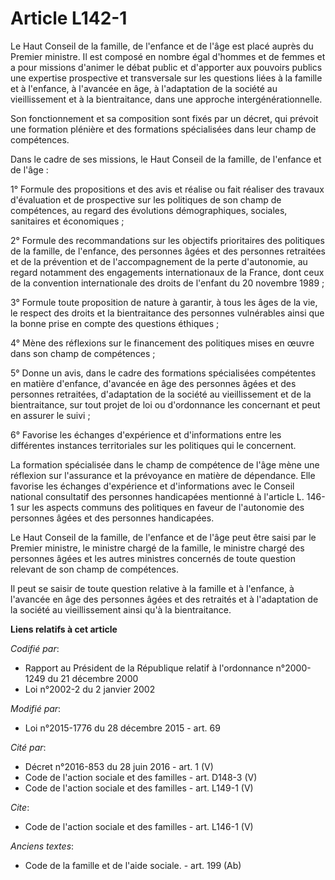 # Article L142-1

Le Haut Conseil de la famille, de l'enfance et de l'âge est placé auprès du Premier ministre. Il est composé en nombre égal
d'hommes et de femmes et a pour missions d'animer le débat public et d'apporter aux pouvoirs publics une expertise
prospective et transversale sur les questions liées à la famille et à l'enfance, à l'avancée en âge, à l'adaptation de la
société au vieillissement et à la bientraitance, dans une approche intergénérationnelle. 

Son fonctionnement et sa composition sont fixés par un décret, qui prévoit une formation plénière et des formations
spécialisées dans leur champ de compétences. 

Dans le cadre de ses missions, le Haut Conseil de la famille, de l'enfance et de l'âge : 

1° Formule des propositions et des avis et réalise ou fait réaliser des travaux d'évaluation et de prospective sur les
politiques de son champ de compétences, au regard des évolutions démographiques, sociales, sanitaires et économiques ; 

2° Formule des recommandations sur les objectifs prioritaires des politiques de la famille, de l'enfance, des personnes âgées
et des personnes retraitées et de la prévention et de l'accompagnement de la perte d'autonomie, au regard notamment des
engagements internationaux de la France, dont ceux de la convention internationale des droits de l'enfant du 20 novembre
1989 ; 

3° Formule toute proposition de nature à garantir, à tous les âges de la vie, le respect des droits et la bientraitance des
personnes vulnérables ainsi que la bonne prise en compte des questions éthiques ; 

4° Mène des réflexions sur le financement des politiques mises en œuvre dans son champ de compétences ; 

5° Donne un avis, dans le cadre des formations spécialisées compétentes en matière d'enfance, d'avancée en âge des personnes
âgées et des personnes retraitées, d'adaptation de la société au vieillissement et de la bientraitance, sur tout projet de
loi ou d'ordonnance les concernant et peut en assurer le suivi ; 

6° Favorise les échanges d'expérience et d'informations entre les différentes instances territoriales sur les politiques qui
le concernent. 

La formation spécialisée dans le champ de compétence de l'âge mène une réflexion sur l'assurance et la prévoyance en matière
de dépendance. Elle favorise les échanges d'expérience et d'informations avec le Conseil national consultatif des personnes
handicapées mentionné à l'article L. 146-1 sur les aspects communs des politiques en faveur de l'autonomie des personnes
âgées et des personnes handicapées. 

Le Haut Conseil de la famille, de l'enfance et de l'âge peut être saisi par le Premier ministre, le ministre chargé de la
famille, le ministre chargé des personnes âgées et les autres ministres concernés de toute question relevant de son champ de
compétences. 

Il peut se saisir de toute question relative à la famille et à l'enfance, à l'avancée en âge des personnes âgées et des
retraités et à l'adaptation de la société au vieillissement ainsi qu'à la bientraitance.

**Liens relatifs à cet article**

_Codifié par_:

  - Rapport au Président de la République relatif à l'ordonnance n°2000-1249 du 21 décembre 2000
  - Loi n°2002-2 du 2 janvier 2002

_Modifié par_:

  - Loi n°2015-1776 du 28 décembre 2015 - art. 69

_Cité par_:

  - Décret n°2016-853 du 28 juin 2016 - art. 1 (V)
  - Code de l'action sociale et des familles - art. D148-3 (V)
  - Code de l'action sociale et des familles - art. L149-1 (V)

_Cite_:

  - Code de l'action sociale et des familles - art. L146-1 (V)

_Anciens textes_:

  - Code de la famille et de l'aide sociale. - art. 199 (Ab)
